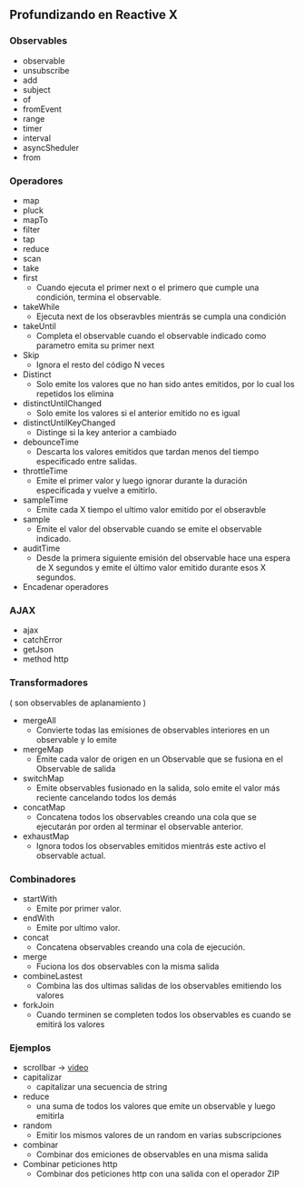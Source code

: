 ## Profundizando en Reactive X

### Observables
* observable
* unsubscribe
* add
* subject
* of
* fromEvent
* range
* timer
* interval
* asyncSheduler
* from

### Operadores
* map
* pluck
* mapTo
* filter
* tap
* reduce
* scan
* take
* first
    - Cuando ejecuta el primer next o el primero que cumple una condición, termina el observable.
* takeWhile
    - Ejecuta next de los obseravbles mientrás se cumpla una condición
* takeUntil
    - Completa el observable cuando el observable indicado como parametro emita su primer next
* Skip
    - Ignora el resto del código N veces
* Distinct
    - Solo emite los valores que no han sido antes emitidos, por lo cual los repetidos los elimina
* distinctUntilChanged
    - Solo emite los valores si el anterior emitido no es igual
* distinctUntilKeyChanged
    - Distinge si la key anterior a cambiado
* debounceTime
    - Descarta los valores emitidos que tardan menos del tiempo especificado entre salidas.
* throttleTime
    - Emite el primer valor y luego ignorar durante la duración especificada y vuelve a emitirlo.
* sampleTime
    - Emite cada X tiempo el ultimo valor emitido por el obseravble
* sample
    - Emite el valor del observable cuando se emite el observable indicado.
* auditTime
    - Desde la primera siguiente emisión del observable hace una espera de X segundos y emite el último valor emitido durante esos X segundos.
* Encadenar operadores

### AJAX
* ajax
* catchError
* getJson
* method http

### Transformadores
( son observables de aplanamiento )
* mergeAll
    - Convierte todas las emisiones de observables interiores en un observable y lo emite
* mergeMap
    - Emite cada valor de origen en un Observable que se fusiona en el Observable de salida
* switchMap
    - Emite observables fusionado en la salida, solo emite el valor más reciente cancelando todos los demás
* concatMap
    - Concatena todos los observables creando una cola que se ejecutarán por orden al terminar el observable anterior.
* exhaustMap
    - Ignora todos los observables emitidos mientrás este activo el observable actual.

### Combinadores
* startWith
    - Emite por primer valor.
* endWith
    - Emite por ultimo valor.
* concat
    - Concatena observables creando una cola de ejecución.
* merge
    - Fuciona los dos observables con la misma salida
* combineLastest
    - Combina las dos ultimas salidas de los observables emitiendo los valores
* forkJoin
    - Cuando terminen se completen todos los observables es cuando se emitirá los valores

### Ejemplos
* scrollbar -> [video](https://twitter.com/davililloperez/status/1206260294647001088)
* capitalizar
    - capitalizar una secuencia de string
* reduce
    - una suma de todos los valores que emite un observable y luego emitirla
* random
    - Emitir los mismos valores de un random en varias subscripciones
* combinar
    - Combinar dos emiciones de observables en una misma salida
* Combinar peticiones http
    - Combinar dos peticiones http con una salida con el operador ZIP

